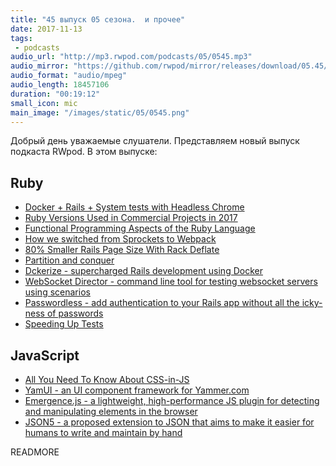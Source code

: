 ```yaml
---
title: "45 выпуск 05 сезона.  и прочее"
date: 2017-11-13
tags:
 - podcasts
audio_url: "http://mp3.rwpod.com/podcasts/05/0545.mp3"
audio_mirror: "https://github.com/rwpod/mirror/releases/download/05.45/0545.mp3"
audio_format: "audio/mpeg"
audio_length: 18457106
duration: "00:19:12"
small_icon: mic
main_image: "/images/static/05/0545.png"
---
```


Добрый день уважаемые слушатели. Представляем новый выпуск подкаста RWpod. В этом выпуске:

## Ruby

 - [Docker + Rails + System tests with Headless Chrome](https://dev.to/dstull/docker--rails--system-tests-with-headless-chrome-d00)
 - [Ruby Versions Used in Commercial Projects in 2017](https://semaphoreci.com/blog/2017/11/08/ruby-versions-used-in-commercial-projects-in-2017.html)
 - [Functional Programming Aspects of the Ruby Language](http://gustavocaso.github.io/2017/11/functional-programming-aspects-of-the-ruby-language/)
 - [How we switched from Sprockets to Webpack](https://rossta.net/blog/from-sprockets-to-webpack.html)
 - [80% Smaller Rails Page Size With Rack Deflate](https://www.schneems.com/2017/11/08/80-smaller-rails-footprint-with-rack-deflate/)
 - [Partition and conquer](https://evilmartians.com/chronicles/partition-and-conquer)
 - [Dckerize - supercharged Rails development using Docker](https://github.com/pacuna/dckerize)
 - [WebSocket Director - command line tool for testing websocket servers using scenarios](https://github.com/palkan/wsdirector)
 - [Passwordless - add authentication to your Rails app without all the icky-ness of passwords](https://github.com/mikker/passwordless)
 - [Speeding Up Tests](https://www.driftingruby.com/episodes/speeding-up-tests)

## JavaScript

 - [All You Need To Know About CSS-in-JS](https://hackernoon.com/all-you-need-to-know-about-css-in-js-984a72d48ebc)
 - [YamUI - an UI component framework for Yammer.com](https://microsoft.github.io/YamUI/)
 - [Emergence.js - a lightweight, high-performance JS plugin for detecting and manipulating elements in the browser](https://xtianmiller.github.io/emergence.js/)
 - [JSON5 - a proposed extension to JSON that aims to make it easier for humans to write and maintain by hand](http://json5.org/)

READMORE
